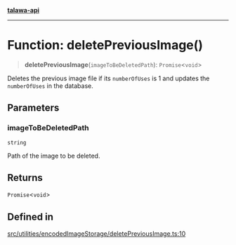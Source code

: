 [**talawa-api**](../../../../README.md)

***

# Function: deletePreviousImage()

> **deletePreviousImage**(`imageToBeDeletedPath`): `Promise`\<`void`\>

Deletes the previous image file if its `numberOfUses` is 1 and updates the `numberOfUses` in the database.

## Parameters

### imageToBeDeletedPath

`string`

Path of the image to be deleted.

## Returns

`Promise`\<`void`\>

## Defined in

[src/utilities/encodedImageStorage/deletePreviousImage.ts:10](https://github.com/Suyash878/talawa-api/blob/f376d03c37e9acd046e7cc983947432c95f74442/src/utilities/encodedImageStorage/deletePreviousImage.ts#L10)
